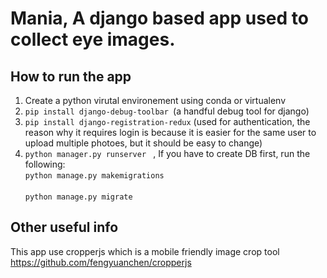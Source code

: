 # Mania, A django based app used to collect eye images. 


## How to run the app

1. Create a python virutal environement using conda or virtualenv
2. <code>pip install django-debug-toolbar </code>(a handful debug tool for django)
3. <code>pip install django-registration-redux</code> (used for authentication, the reason why it requires login is because it is easier for
the same user to upload multiple photoes, but it should be easy to change)
4. <code>python manager.py runserver </code> , If you have to create DB first, run the following:  <br />
   <code>python manage.py makemigrations </code>  <br />
   <code>python manage.py migrate </code>

## Other useful info

This app use cropperjs which is a mobile friendly image crop tool <https://github.com/fengyuanchen/cropperjs>
